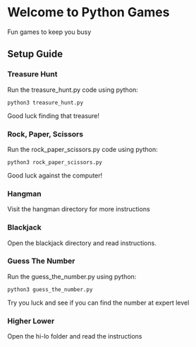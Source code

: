 # Welcome to Python Games

Fun games to keep you busy

## Setup Guide

### Treasure Hunt

Run the treasure_hunt.py code using python:

`python3 treasure_hunt.py`

Good luck finding that treasure!


### Rock, Paper, Scissors

Run the rock_paper_scissors.py code using python:

`python3 rock_paper_scissors.py`

Good luck against the computer!


### Hangman

Visit the hangman directory for more instructions

### Blackjack

Open the blackjack directory and read instructions.


### Guess The Number

Run the guess_the_number.py using python:

`python3 guess_the_number.py`

Try you luck and see if you can find the number at expert level

### Higher Lower

Open the hi-lo folder and read the instructions

